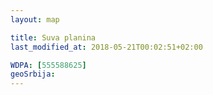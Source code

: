 ```yaml
---
layout: map

title: Suva planina
last_modified_at: 2018-05-21T00:02:51+02:00

WDPA: [555588625]
geoSrbija:
---
```

